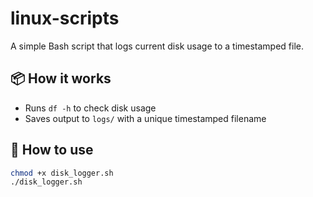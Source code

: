 # linux-scripts
A simple Bash script that logs current disk usage to a timestamped file.

## 📦 How it works

- Runs `df -h` to check disk usage
- Saves output to `logs/` with a unique timestamped filename

## 🚀 How to use

```bash
chmod +x disk_logger.sh
./disk_logger.sh
```
